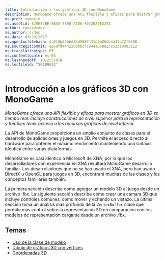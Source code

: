 ```yaml
---
title: Introducción a los gráficos 3D con MonoGame
description: MonoGame ofrece una API flexible y eficaz para mostrar gráficos en 3D en tiempo real. Incluye construcciones de nivel superior para la representación y también tener acceso a los recursos gráficos de nivel inferior.
ms.prod: xamarin
ms.assetid: 8706826E-8BA5-4E00-A7D6-4072626E3292
author: conceptdev
ms.author: crdun
ms.date: 03/28/2017
ms.openlocfilehash: dc0f8b34bbd85d5687431d8a20db4a31c72f5298
ms.sourcegitcommit: e268fd44422d0bbc7c944a678e2cc633a0493122
ms.translationtype: MT
ms.contentlocale: es-ES
ms.lasthandoff: 10/25/2018
ms.locfileid: "50109632"
---
```

# <a name="introduction-to-3d-graphics-with-monogame"></a>Introducción a los gráficos 3D con MonoGame

_MonoGame ofrece una API flexible y eficaz para mostrar gráficos en 3D en tiempo real. Incluye construcciones de nivel superior para la representación y también tener acceso a los recursos gráficos de nivel inferior._

La API de MonoGame proporciona un amplio conjunto de clases para el desarrollo de aplicaciones y juegos en 3D. Permite el acceso directo al hardware para obtener el máximo rendimiento manteniendo una sintaxis idéntica entre varias plataformas.

MonoGame es casi idéntico a Microsoft de XNA, por lo que los desarrolladores con experiencia en XNA resultará MonoGame desarrollo familiar. Los desarrolladores que no se han usado el XNA, pero han usado DirectX u OpenGL para juegos en 3D, encontrará muchas de las clases y los conceptos familiares también.

La primera sección describe cómo agregar un modelo 3D al juego desde un archivo .fbx. La siguiente sección describe cómo crear una cámara 3D que incluye controles comunes, como mover y echando un vistazo. La última sección toma un análisis más profundo de la `VertexBuffer` clase que permite más control sobre la representación 3D en comparación con los modelos de representación cargarse desde un archivo .fbx.


## <a name="topics"></a>Temas

- [Uso de la clase de modelo](~/graphics-games/monogame/3d/part1.md)
- [Dibujo de gráficos 3D con vértices](~/graphics-games/monogame/3d/part2.md)
- [Coordenadas 3D](~/graphics-games/monogame/3d/part3.md)
